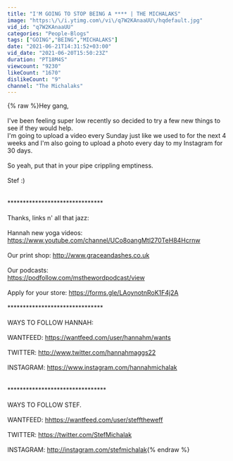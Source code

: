 ```yaml
---
title: "I'M GOING TO STOP BEING A **** | THE MICHALAKS"
image: "https:\/\/i.ytimg.com\/vi\/q7W2KAnaaUU\/hqdefault.jpg"
vid_id: "q7W2KAnaaUU"
categories: "People-Blogs"
tags: ["GOING","BEING","MICHALAKS"]
date: "2021-06-21T14:31:52+03:00"
vid_date: "2021-06-20T15:50:23Z"
duration: "PT18M4S"
viewcount: "9230"
likeCount: "1670"
dislikeCount: "9"
channel: "The Michalaks"
---
```

{% raw %}Hey gang,<br /><br />I've been feeling super low recently so decided to try a few new things to see if they would help. <br />I'm going to upload a video every Sunday just like we used to for the next 4 weeks and I'm also going to upload a photo every day to my Instagram for 30 days.<br /><br />So yeah, put that in your pipe crippling emptiness. <br /><br />Stef :)<br /><br /><br />*******************************<br /><br />Thanks, links n' all that jazz:<br /><br />Hannah new yoga videos: <a rel="nofollow" target="blank" href="https://www.youtube.com/channel/UCo8oangMtl270TeH84Hcrnw">https://www.youtube.com/channel/UCo8oangMtl270TeH84Hcrnw</a><br /><br />Our print shop: <a rel="nofollow" target="blank" href="http://www.graceandashes.co.uk">http://www.graceandashes.co.uk</a><br /><br />Our podcasts:<br /><a rel="nofollow" target="blank" href="https://podfollow.com/msthewordpodcast/view">https://podfollow.com/msthewordpodcast/view</a><br /><br />Apply for your store: <a rel="nofollow" target="blank" href="https://forms.gle/LAoynotnRoK1F4j2A">https://forms.gle/LAoynotnRoK1F4j2A</a><br /><br /> *******************************<br /><br />WAYS TO FOLLOW HANNAH:<br /><br />WANTFEED: <a rel="nofollow" target="blank" href="https://wantfeed.com/user/hannahm/wants">https://wantfeed.com/user/hannahm/wants</a><br /><br />TWITTER: <a rel="nofollow" target="blank" href="http://www.twitter.com/hannahmaggs22">http://www.twitter.com/hannahmaggs22</a><br /><br />INSTAGRAM: <a rel="nofollow" target="blank" href="https://www.instagram.com/hannahmichalak">https://www.instagram.com/hannahmichalak</a><br /><br /><br />********************************<br /><br />WAYS TO FOLLOW STEF.<br /><br />WANTFEED: <a rel="nofollow" target="blank" href="hhttps://wantfeed.com/user/stefftheweff">hhttps://wantfeed.com/user/stefftheweff</a><br /><br />TWITTER: <a rel="nofollow" target="blank" href="https://twitter.com/StefMichalak">https://twitter.com/StefMichalak</a><br /><br />INSTAGRAM: <a rel="nofollow" target="blank" href="http://instagram.com/stefmichalak">http://instagram.com/stefmichalak</a>{% endraw %}
